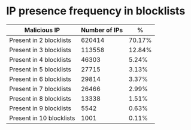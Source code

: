 # IP presence frequency in blocklists
| Malicious IP | Number of IPs | % |
|----|----|----|
| Present in 2 blocklists | 620414 | 70.17% |
| Present in 3 blocklists | 113558 | 12.84% |
| Present in 4 blocklists | 46303 | 5.24% |
| Present in 5 blocklists | 27715 | 3.13% |
| Present in 6 blocklists | 29814 | 3.37% |
| Present in 7 blocklists | 26466 | 2.99% |
| Present in 8 blocklists | 13338 | 1.51% |
| Present in 9 blocklists | 5542 | 0.63% |
| Present in 10 blocklists | 1001 | 0.11% |
